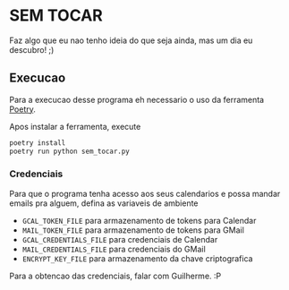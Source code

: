 # SEM TOCAR

Faz algo que eu nao tenho ideia do que seja ainda, mas um dia eu descubro! ;)

## Execucao

Para a execucao desse programa eh necessario o uso da ferramenta [Poetry](https://python-poetry.org/). 

Apos instalar a ferramenta, execute

```bash
poetry install
poetry run python sem_tocar.py
```

### Credenciais

Para que o programa tenha acesso aos seus calendarios e possa mandar emails pra alguem, defina as variaveis de ambiente
- `GCAL_TOKEN_FILE` para armazenamento de tokens para Calendar
- `MAIL_TOKEN_FILE` para armazenamento de tokens para GMail
- `GCAL_CREDENTIALS_FILE` para credenciais de Calendar
- `MAIL_CREDENTIALS_FILE` para credenciais do GMail
- `ENCRYPT_KEY_FILE` para armazenamento da chave criptografica

Para a obtencao das credenciais, falar com Guilherme. :P
